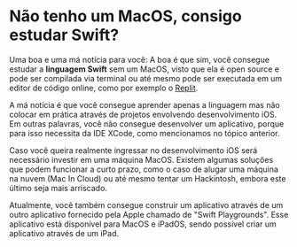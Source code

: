 # Não tenho um MacOS, consigo estudar Swift?

Uma boa e uma má notícia para você: A boa é que sim, você consegue estudar a **linguagem Swift** sem um MacOS, visto que ela é open source e pode ser compilada via terminal ou até mesmo pode ser executada em um editor de código online, como por exemplo o [Replit](https://replit.com/).

A má notícia é que você consegue aprender apenas a linguagem mas não colocar em prática através de projetos envolvendo desenvolvimento iOS. Em outras palavras, você não consegue desenvolver um aplicativo, porque para isso necessita da IDE XCode, como mencionamos no tópico anterior.

Caso você queira realmente ingressar no desenvolvimento iOS será necessário investir em uma máquina MacOS. Existem algumas soluções que podem funcionar a curto prazo, como o caso de alugar uma máquina na nuvem (Mac In Cloud) ou até mesmo tentar um Hackintosh, embora este último seja mais arriscado. 

Atualmente, você também consegue construir um aplicativo através de um outro aplicativo fornecido pela Apple chamado de "Swift Playgrounds". Esse aplicativo está disponível para MacOS e iPadOS, sendo possível criar um aplicativo através de um iPad.

